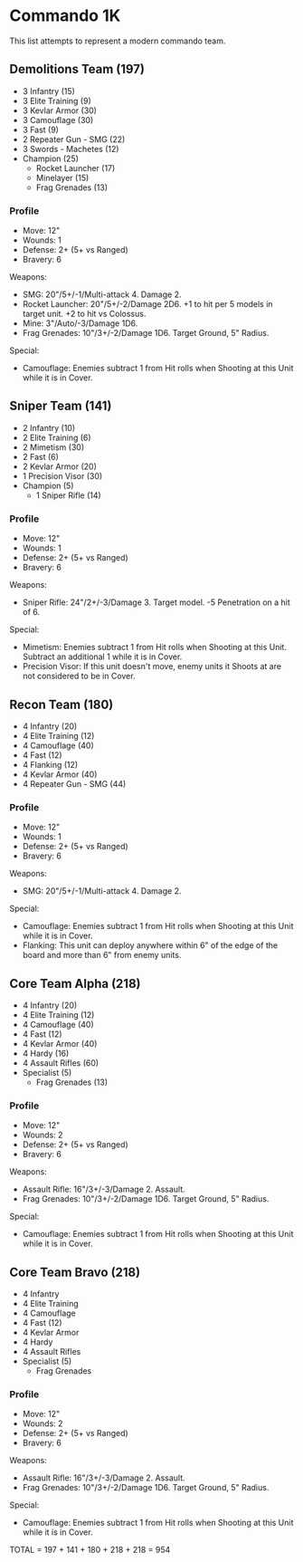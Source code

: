 # Commando 1K

This list attempts to represent a modern commando team.

## Demolitions Team (197)

- 3 Infantry (15)
- 3 Elite Training (9)
- 3 Kevlar Armor (30)
- 3 Camouflage (30)
- 3 Fast (9)
- 2 Repeater Gun - SMG (22)
- 3 Swords - Machetes (12)
- Champion (25)
	- Rocket Launcher (17)
	- Minelayer (15)
	- Frag Grenades (13)

### Profile

- Move: 12"
- Wounds: 1
- Defense: 2+ (5+ vs Ranged)
- Bravery: 6

Weapons:

- SMG: 20"/5+/-1/Multi-attack 4. Damage 2.
- Rocket Launcher: 20"/5+/-2/Damage 2D6. +1 to hit per 5 models in target unit. +2 to hit vs Colossus.
- Mine: 3"/Auto/-3/Damage 1D6.
- Frag Grenades: 10"/3+/-2/Damage 1D6. Target Ground, 5" Radius.

Special:

- Camouflage: Enemies subtract 1 from Hit rolls when Shooting at this Unit while it is in Cover.

## Sniper Team (141)

- 2 Infantry (10)
- 2 Elite Training (6)
- 2 Mimetism (30)
- 2 Fast (6)
- 2 Kevlar Armor (20)
- 1 Precision Visor (30)
- Champion (5)
	- 1 Sniper Rifle (14)

### Profile

- Move: 12"
- Wounds: 1
- Defense: 2+ (5+ vs Ranged)
- Bravery: 6

Weapons:

- Sniper Rifle: 24"/2+/-3/Damage 3. Target model. -5 Penetration on a hit of 6.

Special:

- Mimetism: Enemies subtract 1 from Hit rolls when Shooting at this Unit. Subtract an additional 1 while it is in Cover.
- Precision Visor: If this unit doesn't move, enemy units it Shoots at are not considered to be in Cover.

## Recon Team (180)

- 4 Infantry (20)
- 4 Elite Training (12)
- 4 Camouflage (40)
- 4 Fast (12)
- 4 Flanking (12)
- 4 Kevlar Armor (40) 
- 4 Repeater Gun - SMG (44)

### Profile

- Move: 12"
- Wounds: 1
- Defense: 2+ (5+ vs Ranged)
- Bravery: 6

Weapons:

- SMG: 20"/5+/-1/Multi-attack 4. Damage 2.

Special:

- Camouflage: Enemies subtract 1 from Hit rolls when Shooting at this Unit while it is in Cover.
- Flanking: This unit can deploy anywhere within 6" of the edge of the board and more than 6" from enemy units.

## Core Team Alpha (218)

- 4 Infantry (20)
- 4 Elite Training (12)
- 4 Camouflage (40)
- 4 Fast (12)
- 4 Kevlar Armor (40)
- 4 Hardy (16)
- 4 Assault Rifles (60)
- Specialist (5)
	- Frag Grenades (13)

### Profile

- Move: 12"
- Wounds: 2
- Defense: 2+ (5+ vs Ranged)
- Bravery: 6

Weapons:

- Assault Rifle: 16"/3+/-3/Damage 2. Assault.
- Frag Grenades: 10"/3+/-2/Damage 1D6. Target Ground, 5" Radius.

Special:

- Camouflage: Enemies subtract 1 from Hit rolls when Shooting at this Unit while it is in Cover.

## Core Team Bravo (218)

- 4 Infantry
- 4 Elite Training
- 4 Camouflage
- 4 Fast (12)
- 4 Kevlar Armor
- 4 Hardy
- 4 Assault Rifles
- Specialist (5)
	- Frag Grenades

### Profile

- Move: 12"
- Wounds: 2
- Defense: 2+ (5+ vs Ranged)
- Bravery: 6

Weapons:

- Assault Rifle: 16"/3+/-3/Damage 2. Assault.
- Frag Grenades: 10"/3+/-2/Damage 1D6. Target Ground, 5" Radius.

Special:

- Camouflage: Enemies subtract 1 from Hit rolls when Shooting at this Unit while it is in Cover.


TOTAL = 197 + 141 + 180 + 218 + 218 = 954

